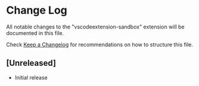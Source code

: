 # Change Log

All notable changes to the "vscodeextension-sandbox" extension will be documented in this file.

Check [Keep a Changelog](http://keepachangelog.com/) for recommendations on how to structure this file.

## [Unreleased]

- Initial release